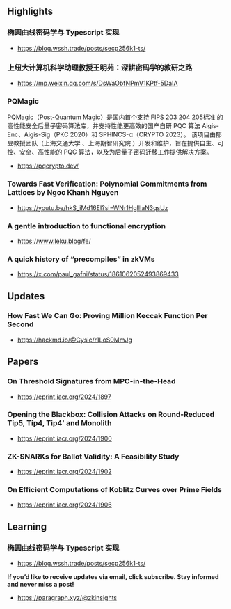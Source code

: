 ## Highlights
### 椭圆曲线密码学与 Typescript 实现
- <https://blog.wssh.trade/posts/secp256k1-ts/>
### 上纽大计算机科学助理教授王明苑：深耕密码学的教研之路
- <https://mp.weixin.qq.com/s/DsWaObfNPmV1KPtf-5DaIA>
### PQMagic
PQMagic（Post-Quantum Magic）是国内首个支持 FIPS 203 204 205标准 的高性能安全后量子密码算法库，并支持性能更高效的国产自研 PQC 算法 Aigis-Enc、Aigis-Sig（PKC 2020）和 SPHINCS-α（CRYPTO 2023）。 该项目由郁昱教授团队（上海交通大学 、上海期智研究院 ）开发和维护，旨在提供自主、可控、安全、高性能的 PQC 算法，以及为后量子密码迁移工作提供解决方案。
- <https://pqcrypto.dev/>
### Towards Fast Verification: Polynomial Commitments from Lattices by Ngoc Khanh Nguyen
- <https://youtu.be/hkS_iMd16EI?si=WNr1HglIlaN3qsUz>
### A gentle introduction to functional encryption
- <https://www.leku.blog/fe/>
### A quick history of “precompiles” in zkVMs
- <https://x.com/paul_gafni/status/1861062052493869433>

## Updates
### How Fast We Can Go: Proving Million Keccak Function Per Second
- <https://hackmd.io/@Cysic/r1LoS0MmJg>




## Papers
### On Threshold Signatures from MPC-in-the-Head
- <https://eprint.iacr.org/2024/1897>
### Opening the Blackbox: Collision Attacks on Round-Reduced Tip5, Tip4, Tip4' and Monolith
- <https://eprint.iacr.org/2024/1900>
### ZK-SNARKs for Ballot Validity: A Feasibility Study
- <https://eprint.iacr.org/2024/1902>
### On Efficient Computations of Koblitz Curves over Prime Fields
- <https://eprint.iacr.org/2024/1906>


## Learning
### 椭圆曲线密码学与 Typescript 实现
- <https://blog.wssh.trade/posts/secp256k1-ts/>


**If you’d like to receive updates via email, click subscribe. Stay informed and never miss a post!**

- <https://paragraph.xyz/@zkinsights>
